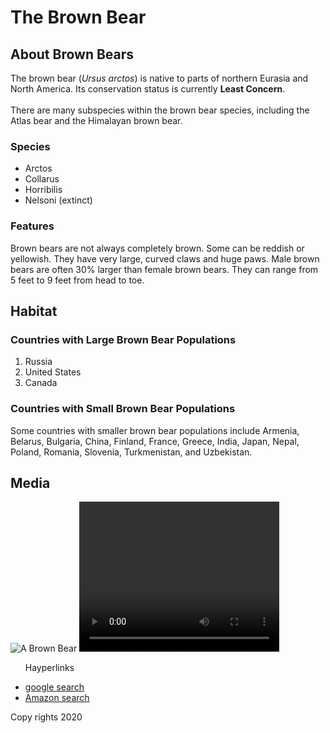 <!DOCTYOE html>
<html>
<head>
<title>THE BROWN BEARS</title>
<link rel="stylesheet" href="style.css">
  </head>

<body class="BgColor">
  <h1 class="TextColorOrange">The Brown Bear</h1>
  <div id="introduction">
    <h2 class="italic">About Brown Bears</h2>
    <p>The brown bear (<em>Ursus arctos</em>) is native to parts of northern Eurasia and North America. Its conservation status is currently <strong>Least Concern</strong>.<br /><br /> There are many subspecies within the brown bear species, including the Atlas bear and the Himalayan brown bear.</p>
    <h3 class="TextColorOrange">Species</h3>
    <ul>
      <li>Arctos</li>
      <li>Collarus</li>
      <li>Horribilis</li>
      <li>Nelsoni (extinct)</li>
    </ul>
    <h3 class="TextColorOrange">Features</h3>
    <p>Brown bears are not always completely brown. Some can be reddish or yellowish. They have very large, curved claws and huge paws. Male brown bears are often 30% larger than female brown bears. They can range from 5 feet to 9 feet from head to toe.</p>
  </div>
  <div id="habitat">
    <h2 class="TextColorOrange">Habitat</h2>
    <h3 class="italic">Countries with Large Brown Bear Populations</h3>
    <ol>
      <li>Russia</li>
      <li>United States</li>
      <li>Canada</li>
    </ol>
    <h3 class="italic">Countries with Small Brown Bear Populations</h3>
    <p>Some countries with smaller brown bear populations include Armenia, Belarus, Bulgaria, China, Finland, France, Greece, India, Japan, Nepal, Poland, Romania, Slovenia, Turkmenistan, and Uzbekistan.</p>
  </div>
  <div id="media">
    <h2 class="TextColorOrange">Media</h2>
    <img src="https://content.codecademy.com/courses/web-101/web101-image_brownbear.jpg" alt="A Brown Bear"/>
    <video src="https://content.codecademy.com/courses/freelance-1/unit-1/lesson-2/htmlcss1-vid_brown-bear.mp4" width="320" height="240" controls>
    Video not supported

      </video>
  </div>
    <ul><p>Hayperlinks</p>
    <li class="LinkColor">
      <a href="https://www.Google.com"/>google search</a> </li>
    <li class="LinkColor"> <a href="amazon.com"/>Amazon search</a>
    </li>
      </ul>
</body>
</html>

<footer>
Copy rights 2020
 </footer>
